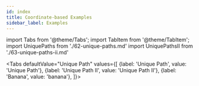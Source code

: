 ```yaml
---
id: index
title: Coordinate-based Examples
sidebar_label: Examples
---
```


import Tabs from '@theme/Tabs';
import TabItem from '@theme/TabItem';
import UniquePaths from './62-unique-paths.md'
import UniquePathsII from './63-unique-paths-ii.md'

<Tabs
defaultValue="Unique Path"
values={[
{label: 'Unique Path', value: 'Unique Path'},
{label: 'Unique Path II', value: 'Unique Path II'},
{label: 'Banana', value: 'banana'},
]}>
<TabItem value="Unique Path">
<UniquePaths/>
</TabItem>
<TabItem value="Unique Path II">
<UniquePathsII/>
</TabItem>
<TabItem value="banana"><Zigzag/></TabItem>
</Tabs>
